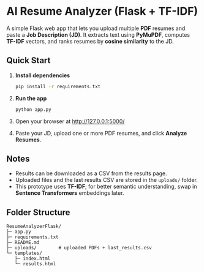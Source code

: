 
# AI Resume Analyzer (Flask + TF-IDF)

A simple Flask web app that lets you upload multiple **PDF** resumes and paste a **Job Description (JD)**. 
It extracts text using **PyMuPDF**, computes **TF-IDF** vectors, and ranks resumes by **cosine similarity** to the JD.

## Quick Start

1. **Install dependencies**
   ```bash
   pip install -r requirements.txt
   ```

2. **Run the app**
   ```bash
   python app.py
   ```

3. Open your browser at http://127.0.0.1:5000/

4. Paste your JD, upload one or more PDF resumes, and click **Analyze Resumes**.

## Notes

- Results can be downloaded as a CSV from the results page.
- Uploaded files and the last results CSV are stored in the `uploads/` folder.
- This prototype uses **TF-IDF**; for better semantic understanding, swap in **Sentence Transformers** embeddings later.

## Folder Structure

```text
ResumeAnalyzerFlask/
├─ app.py
├─ requirements.txt
├─ README.md
├─ uploads/        # uploaded PDFs + last_results.csv
└─ templates/
   ├─ index.html
   └─ results.html
```
